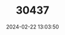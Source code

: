 ---
title: "30437"
category: "Serianthes nelsonii"
draft: false
date: 2024-02-22 13:03:50
languages:
  Chamorro: ["Hayun Lago", "Hayun Lagu", "Trongkon Guafi", "Trongkon Lago", "Tronkon Guati"]
---
